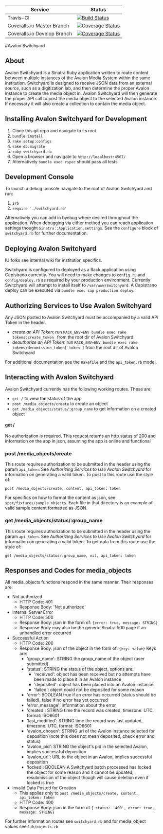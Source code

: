 | Service | Status|
--- | --- |
| Travis-CI | [![Build Status](https://travis-ci.org/avalonmediasystem/avalon-switchyard.svg)](https://travis-ci.org/avalonmediasystem/avalon-switchyard)
| Coveralls.io Master Branch | [![Coverage Status](https://coveralls.io/repos/avalonmediasystem/avalon-switchyard/badge.svg?branch=master&service=github)](https://coveralls.io/github/avalonmediasystem/avalon-switchyard?branch=master)
| Coveralls.io Develop Branch | [![Coverage Status](https://coveralls.io/repos/avalonmediasystem/avalon-switchyard/badge.svg?branch=master&service=github)](https://coveralls.io/github/avalonmediasystem/avalon-switchyard?branch=develop)

#Avalon Switchyard

## About

Avalon Switchyard is a Sinatra Ruby application written to route content between multiple instances of the Avalon Media System within the same institution.  Switchyard is designed to receive JSON data from an external source, such as a digitization lab, and then determine the proper Avalon instance to create the media object in.  Avalon Switchyard will then generate the proper API call to post the media object to the selected Avalon instance.  If necessary it will also create a collection to contain the media object.


## Installing Avalon Switchyard for Development

1.  Clone this git repo and navigate to its root
1.  `bundle install`
1.  `rake setup:configs`
1.  `rake db:migrate`
1.  `ruby switchyard.rb`
1.  Open a browser and navigate to `http://localhost:4567/`
1.  Alternatively `bundle exec rspec` should pass all tests

## Development Console

To launch a debug console navigate to the root of Avalon Switchyard and run:

1. `irb`
1. `require './switchyard.rb'`

Alternatively you can add in byebug where desired throughout the application.  When debugging via either method you can reach application settings thought `Sinatra::Application.settings`.  See the `configure` block of `switchyard.rb` for further documentation.


## Deploying Avalon Switchyard

IU folks see internal wiki for institution specifics.

Switchyard is configured to deployed as a Rack application using Capistrano currently.  You will need to make changes to `config.ru` and `config/deploy.rb` as required by your production environment.  Currently Switchyard will attempt to install itself to `/var/www/switchyard`.  A Capistrano deploy can be executed via `bundle exec cap production deploy`.

## Authorizing Services to Use Avalon Switchyard

Any JSON posted to Avalon Switchyard must be accompanied by a valid API Token in the header.

* _create an API Token_: run `RACK_ENV=ENV bundle exec rake tokens:create_token ` from the root dir of Avalon Switchyard
* _deauthorize an API Token_: run `RACK_ENV=ENV bundle exec rake tokens:decomission_token['token']` from the root dir of Avalon Switchyard

For additional documentation see the `Rakefile` and the `api_token.rb` model.

## Interacting with Avalon Switchyard

Avalon Switchyard currently has the following working routes.  These are:

* `get /` to view the status of the app
* `post /media_objects/create` to create an object
* `get /media_objects/status/:group_name` to get information on a created object

#### get /

No authorization is required.  This request returns an http status of 200 and information on the app in json, assuming the app is online and functional

### post /media_objects/create

This route requires authorization to be submitted in the header using the param `api_token`.  See _Authorizing Services to Use Avalon Switchyard_ for information on generating a valid token.  To post to this route use the style of:

`post /media_objects/create, content, api_token: token`

For specifics on how to format the content as json, see `spec/fixtures/sample_objects`.  Each file in that directory is an example of valid sample content formatted as JSON.  

### get /media_objects/status/:group_name

This route requires authorization to be submitted in the header using the param `api_token`.  See _Authorizing Services to Use Avalon Switchyard_ for information on generating a valid token.  To get data from this route use the style of:

`get /media_objects/status/:group_name, nil, api_token: token`

## Responses and Codes for media_objects

All media_objects functions respond in the same manner.  Their responses are:

* Not authorized
  - HTTP Code: 401
  - Response Body: 'Not authorized'
* Internal Server Error
  - HTTP Code: 500
  - Response Body: json in the form of: `{error: true, message: STRING}`
  - Response Body may also be the generic Sinatra 500 page if an unhandled error occurred
* Successful Action
  - HTTP Code: 200
  - Response Body: json of the object in the form of: `{key: value}`  Keys are:
    * 'group_name': STRING the group_name of the object (user submitted)
    * 'status': STRING the status of the object, options are:
      - 'received': object has been received but no attempts have been made to place it in an Avalon instance
      - 'deposited': object has been placed into an Avalon instance
      - 'failed': object could not be deposited for some reason
    * 'error': BOOLEAN true if an error has occurred (status should be failed), false if no error has yet occurred
    * 'error_message': information about the error
    * 'created': STRING time the record was created, timezone: UTC, format: ISO8601
    * 'last_modified': STRING time the record was last updated, timezone: UTC, format: ISO8601
    * 'avalon_chosen': STRING uri of the Avalon instance selected for deposition (note this does not mean deposited, check error and status)
    * 'avalon_pid': STRING the object's pid in the selected Avalon, implies successful deposition
    * 'avalon_url': URL to the object in an Avalon, implies successful deposition
    * 'locked': BOOLEAN A Switchyard batch processed has locked the object for some reason and it cannot be updated, resubmission of the object though will cause deletion even if locked is true
* Invalid Data Posted for Creation
  - This applies only to `post /media_objects/create, content, api_token: token`
  - HTTP Code: 400
  - Response Body: json in the form of `{ status: '400', error: true, message: STRING}`

For further information routes see `switchyard.rb` and for media_object values see `lib/objects.rb`
